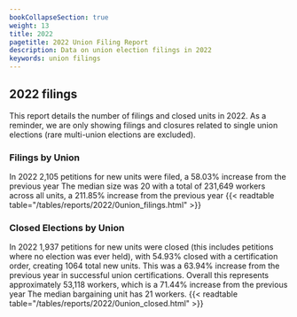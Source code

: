```yaml
---
bookCollapseSection: true
weight: 13
title: 2022
pagetitle: 2022 Union Filing Report
description: Data on union election filings in 2022
keywords: union filings
---
```


## 2022 filings

This report details the number of filings and closed units in 2022. As a reminder, we are only showing filings and closures related to single union elections (rare multi-union elections are excluded).

### Filings by Union
In 2022 2,105 petitions for new units were filed, a 58.03% increase from the previous year The median size was 20 with a total of 231,649 workers across all units, a 211.85% increase from the previous year
{{< readtable table="/tables/reports/2022/0union_filings.html" >}}

### Closed Elections by Union
In 2022 1,937 petitions for new units were closed (this includes petitions where no election was ever held), with 54.93% closed with a certification order, creating 1064 total new units. This was a 63.94% increase from the previous year in successful union certifications. Overall this represents approximately 53,118 workers, which is a 71.44% increase from the previous year The median bargaining unit has 21 workers.
{{< readtable table="/tables/reports/2022/0union_closed.html" >}}
